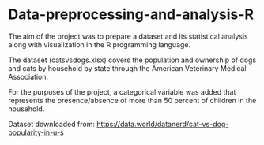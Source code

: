 # Data-preprocessing-and-analysis-R

The aim of the project was to prepare a dataset and its statistical analysis along with visualization in the R programming language.

The dataset (catsvsdogs.xlsx) covers the population and ownership of dogs and cats by household by state through the American Veterinary Medical Association.

For the purposes of the project, a categorical variable was added that represents the presence/absence of more than 50 percent of children in the household.

Dataset downloaded from: https://data.world/datanerd/cat-vs-dog-popularity-in-u-s
